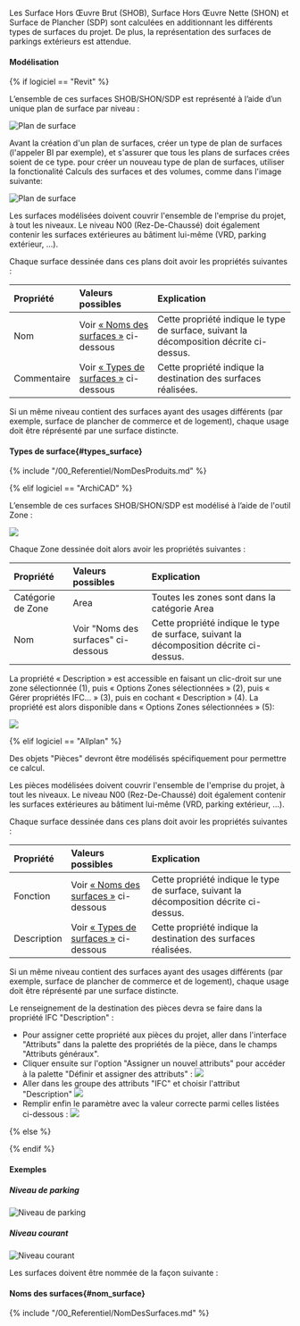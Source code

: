 Les Surface Hors Œuvre Brut \(SHOB\), Surface Hors Œuvre Nette \(SHON\) et Surface de Plancher \(SDP\) sont calculées en additionnant les différents types de surfaces du projet. De plus, la représentation des surfaces de parkings extérieurs est attendue.

#### Modélisation

{% if logiciel == "Revit" %}

L’ensemble de ces surfaces SHOB/SHON/SDP est représenté à l’aide d’un unique plan de surface par niveau :

![Plan de surface](/02_Modelisation/02_architecte/images/SURFACE_01.PNG)

Avant la création d'un plan de surfaces, créer un type de plan de surfaces (l'appeler BI par exemple), et s'assurer que tous les plans de surfaces crées soient de ce type. pour créer un nouveau type de plan de surfaces, utiliser la fonctionalité Calculs des surfaces et des volumes, comme dans l'image suivante: 

![Plan de surface](/02_Modelisation/02_architecte/images/SURFACE_03.PNG)

Les surfaces modélisées doivent couvrir l'ensemble de l'emprise du projet, à tout les niveaux. Le niveau N00 (Rez-De-Chaussé) doit également contenir les surfaces extérieures au bâtiment lui-même (VRD, parking extérieur, ...).

Chaque surface dessinée dans ces plans doit avoir les propriétés suivantes :

| Propriété | Valeurs possibles | Explication |
| :--- | :--- | :--- |
| Nom | Voir [« Noms des surfaces »](#nom_surface) ci-dessous | Cette propriété indique le type de surface, suivant la décomposition décrite ci-dessus. |
| Commentaire | Voir [« Types de surfaces »](#types_surface) ci-dessous| Cette propriété indique la destination des surfaces réalisées. |

Si un même niveau contient des surfaces ayant des usages différents (par exemple, surface de plancher de commerce et de logement), chaque usage doit être réprésenté par une surface distincte.

#### Types de surface{#types_surface}

{% include "/00_Referentiel/NomDesProduits.md"  %}

{% elif logiciel == "ArchiCAD" %}

L’ensemble de ces surfaces SHOB/SHON/SDP est modélisé à l’aide de l'outil Zone :

![](/02_Modelisation/02_architecte/images/Zones.png)

Chaque Zone dessinée doit alors avoir les propriétés suivantes :

| Propriété | Valeurs possibles | Explication |
| :--- | :--- | :--- |
| Catégorie de Zone | Area | Toutes les zones sont dans la catégorie Area |
| Nom | Voir "Noms des surfaces" ci-dessous | Cette propriété indique le type de surface, suivant la décomposition décrite ci-dessus. |

La propriété « Description » est accessible en faisant un clic-droit sur une zone sélectionnée (1), puis « Options Zones sélectionnées » (2), puis « Gérer propriétés IFC... » (3), puis en cochant « Description » (4). La propriété est alors disponible dans « Options Zones sélectionnées » (5):

![](/02_Modelisation/02_architecte/images/Description.png)

{% elif logiciel == "Allplan" %}

Des objets "Pièces" devront être modélisés spécifiquement pour permettre ce calcul.

Les pièces modélisées doivent couvrir l'ensemble de l'emprise du projet, à tout les niveaux. Le niveau N00 (Rez-De-Chaussé) doit également contenir les surfaces extérieures au bâtiment lui-même (VRD, parking extérieur, ...).

Chaque surface dessinée dans ces plans doit avoir les propriétés suivantes :

| Propriété | Valeurs possibles | Explication |
| :--- | :--- | :--- |
| Fonction | Voir [« Noms des surfaces »](#nom_surface) ci-dessous | Cette propriété indique le type de surface, suivant la décomposition décrite ci-dessus. |
| Description | Voir [« Types de surfaces »](#types_surface) ci-dessous| Cette propriété indique la destination des surfaces réalisées. |

Si un même niveau contient des surfaces ayant des usages différents (par exemple, surface de plancher de commerce et de logement), chaque usage doit être réprésenté par une surface distincte.

Le renseignement de la destination des pièces devra se faire dans la propriété IFC "Description" :
* Pour assigner cette propriété aux pièces du projet, aller dans l'interface "Attributs" dans la palette des propriétés de la pièce, dans le champs "Attributs généraux". 
* Cliquer ensuite sur l'option "Assigner un nouvel attributs" pour accéder à la palette "Définir et assigner des attributs" :
![](/02_Modelisation/02_architecte/images/ROOM2.PNG)
* Aller dans les groupe des attributs "IFC" et choisir l'attribut "Description"
![](/02_Modelisation/02_architecte/images/ROOM3.PNG)
* Remplir enfin le paramètre avec la valeur correcte parmi celles listées ci-dessous :
![](/02_Modelisation/02_architecte/images/ROOM4.PNG)

{% else %}

{% endif %}

#### Exemples

##### Niveau de parking

![Niveau de parking](/02_Modelisation/02_architecte/images/Surfaces_ExempleNiveauParking.png)

##### Niveau courant

![Niveau courant](/02_Modelisation/02_architecte/images/Surfaces_ExempleNiveauCourant.png)

Les surfaces doivent être nommée de la façon suivante : 

#### Noms des surfaces{#nom_surface}

{% include "/00_Referentiel/NomDesSurfaces.md"  %}